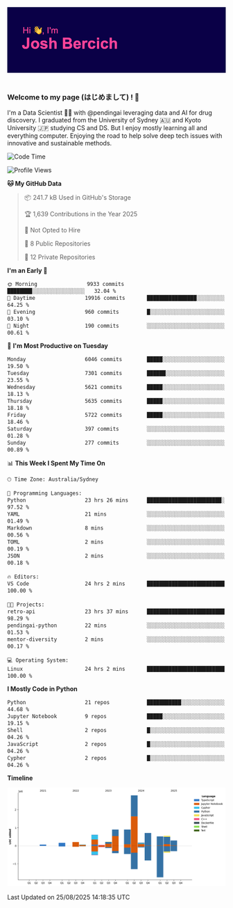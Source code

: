 
<div align="center">
<img src="profile-banner.png" />
</div>

</br>

### Welcome to my page (はじめまして) ! 🌸

I'm a Data Scientist 👨‍🔬 with @pendingai leveraging data and AI for drug discovery. I graduated from the University of Sydney 🇦🇺 and Kyoto University 🇯🇵 studying CS and DS. But I enjoy mostly learning all and everything computer. Enjoying the road to help solve deep tech issues with innovative and sustainable methods.

<!--START_SECTION:waka-->
![Code Time](http://img.shields.io/badge/Code%20Time-75%20hrs%2049%20mins-blue)

![Profile Views](http://img.shields.io/badge/Profile%20Views-3-blue)

**🐱 My GitHub Data** 

> 📦 241.7 kB Used in GitHub's Storage 
 > 
> 🏆 1,639 Contributions in the Year 2025
 > 
> 🚫 Not Opted to Hire
 > 
> 📜 8 Public Repositories 
 > 
> 🔑 12 Private Repositories 
 > 
**I'm an Early 🐤** 

```text
🌞 Morning                9933 commits        ████████░░░░░░░░░░░░░░░░░   32.04 % 
🌆 Daytime                19916 commits       ████████████████░░░░░░░░░   64.25 % 
🌃 Evening                960 commits         █░░░░░░░░░░░░░░░░░░░░░░░░   03.10 % 
🌙 Night                  190 commits         ░░░░░░░░░░░░░░░░░░░░░░░░░   00.61 % 
```
📅 **I'm Most Productive on Tuesday** 

```text
Monday                   6046 commits        █████░░░░░░░░░░░░░░░░░░░░   19.50 % 
Tuesday                  7301 commits        ██████░░░░░░░░░░░░░░░░░░░   23.55 % 
Wednesday                5621 commits        █████░░░░░░░░░░░░░░░░░░░░   18.13 % 
Thursday                 5635 commits        █████░░░░░░░░░░░░░░░░░░░░   18.18 % 
Friday                   5722 commits        █████░░░░░░░░░░░░░░░░░░░░   18.46 % 
Saturday                 397 commits         ░░░░░░░░░░░░░░░░░░░░░░░░░   01.28 % 
Sunday                   277 commits         ░░░░░░░░░░░░░░░░░░░░░░░░░   00.89 % 
```


📊 **This Week I Spent My Time On** 

```text
🕑︎ Time Zone: Australia/Sydney

💬 Programming Languages: 
Python                   23 hrs 26 mins      ████████████████████████░   97.52 % 
YAML                     21 mins             ░░░░░░░░░░░░░░░░░░░░░░░░░   01.49 % 
Markdown                 8 mins              ░░░░░░░░░░░░░░░░░░░░░░░░░   00.56 % 
TOML                     2 mins              ░░░░░░░░░░░░░░░░░░░░░░░░░   00.19 % 
JSON                     2 mins              ░░░░░░░░░░░░░░░░░░░░░░░░░   00.18 % 

🔥 Editors: 
VS Code                  24 hrs 2 mins       █████████████████████████   100.00 % 

🐱‍💻 Projects: 
retro-api                23 hrs 37 mins      █████████████████████████   98.29 % 
pendingai-python         22 mins             ░░░░░░░░░░░░░░░░░░░░░░░░░   01.53 % 
mentor-diversity         2 mins              ░░░░░░░░░░░░░░░░░░░░░░░░░   00.17 % 

💻 Operating System: 
Linux                    24 hrs 2 mins       █████████████████████████   100.00 % 
```

**I Mostly Code in Python** 

```text
Python                   21 repos            ███████████░░░░░░░░░░░░░░   44.68 % 
Jupyter Notebook         9 repos             █████░░░░░░░░░░░░░░░░░░░░   19.15 % 
Shell                    2 repos             █░░░░░░░░░░░░░░░░░░░░░░░░   04.26 % 
JavaScript               2 repos             █░░░░░░░░░░░░░░░░░░░░░░░░   04.26 % 
Cypher                   2 repos             █░░░░░░░░░░░░░░░░░░░░░░░░   04.26 % 
```



**Timeline**

![Lines of Code chart](https://raw.githubusercontent.com/JBercich/JBercich/main/assets/bar_graph.png)


 Last Updated on 25/08/2025 14:18:35 UTC
<!--END_SECTION:waka-->
